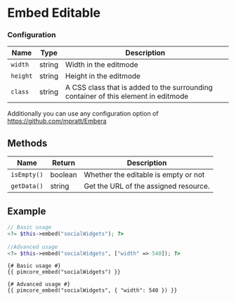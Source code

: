 # Embed Editable

### Configuration

| Name     | Type   | Description                                                                        |
|----------|--------|------------------------------------------------------------------------------------|
| `width`  | string | Width in the editmode                                                              |
| `height` | string | Height in the editmode                                                             |
| `class`  | string | A CSS class that is added to the surrounding container of this element in editmode |

Additionally you can use any configuration option of https://github.com/mpratt/Embera

## Methods

| Name          | Return    | Description                                                            |
|---------------|-----------|------------------------------------------------------------------------|
| `isEmpty()`   | boolean   | Whether the editable is empty or not                                   |
| `getData()`   | string    | Get the URL of the assigned resource.                                  |

## Example

<div class="code-section">

```php
// Basic usage
<?= $this->embed("socialWidgets"); ?>
 
//Advanced usage
<?= $this->embed("socialWidgets", ["width" => 540]); ?>
```

```twig
{# Basic usage #}
{{ pimcore_embed("socialWidgets") }}

{# Advanced usage #}
{{ pimcore_embed("socialWidgets", { "width": 540 }) }}
```
</div>